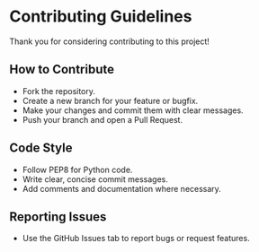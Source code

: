 # Contributing Guidelines

Thank you for considering contributing to this project!

## How to Contribute

- Fork the repository.
- Create a new branch for your feature or bugfix.
- Make your changes and commit them with clear messages.
- Push your branch and open a Pull Request.

## Code Style

- Follow PEP8 for Python code.
- Write clear, concise commit messages.
- Add comments and documentation where necessary.

## Reporting Issues

- Use the GitHub Issues tab to report bugs or request features.